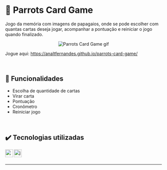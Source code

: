 # :parrot: Parrots Card Game

Jogo da memória com imagens de papagaios, onde se pode escolher com quantas cartas deseja jogar, acompanhar a pontuação e reiniciar o jogo quando finalizado.

<div align=center>
  
  ![Parrots Card Game gif](https://user-images.githubusercontent.com/97851922/185693281-1a4fd9f0-9c7c-45fd-a113-752d556452b4.gif)
  
</div>

Jogue aqui: https://analtfernandes.github.io/parrots-card-game/

<br />

## :hammer: Funcionalidades
- Escolha de quantidade de cartas
- Virar carta
- Pontuação
- Cronômetro
- Reiniciar jogo

<br />

## :heavy_check_mark: Tecnologias utilizadas
<img align="left" alt="css" height="25px" src="https://img.shields.io/badge/-CSS-blue?logo=css3&logoColor=white" />
<img align="left" alt="javascript" height="25px" src="https://img.shields.io/badge/-JavaScript-yellow?logo=javascript&logoColor=white" />

<br />
<br />

---
